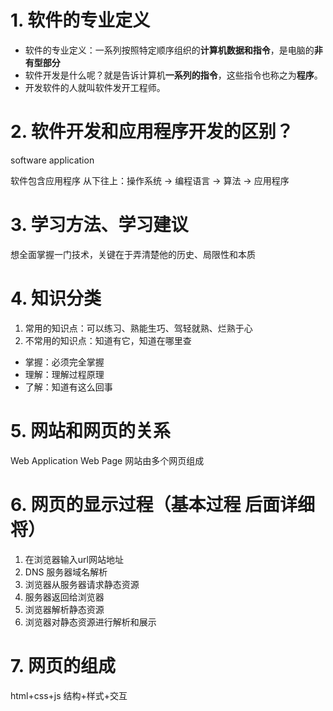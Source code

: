 # 1. 软件的专业定义
- 软件的专业定义：一系列按照特定顺序组织的**计算机数据和指令**，是电脑的**非有型部分**
- 软件开发是什么呢？就是告诉计算机**一系列的指令**，这些指令也称之为**程序**。
- 开发软件的人就叫软件发开工程师。

# 2. 软件开发和应用程序开发的区别？
software application

软件包含应用程序 从下往上：操作系统 -> 编程语言 -> 算法 -> 应用程序

# 3. 学习方法、学习建议
想全面掌握一门技术，关键在于弄清楚他的历史、局限性和本质


# 4. 知识分类
1. 常用的知识点：可以练习、熟能生巧、驾轻就熟、烂熟于心
2. 不常用的知识点：知道有它，知道在哪里查

- 掌握：必须完全掌握
- 理解：理解过程原理
- 了解：知道有这么回事


# 5. 网站和网页的关系
Web Application
Web Page
网站由多个网页组成

# 6. 网页的显示过程（基本过程 后面详细将）
1. 在浏览器输入url网站地址
2. DNS 服务器域名解析
3. 浏览器从服务器请求静态资源
4. 服务器返回给浏览器
5. 浏览器解析静态资源
6. 浏览器对静态资源进行解析和展示


# 7. 网页的组成
html+css+js
结构+样式+交互

